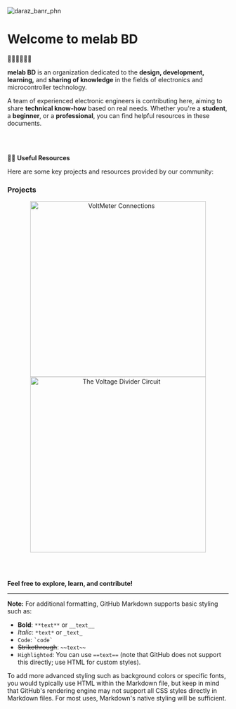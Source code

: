 ![daraz_banr_phn](https://github.com/melabBD/melabBD.github/assets/78910261/009b1555-2d62-4564-b8b3-9af889c8a9b0)

# Welcome to **melab BD**

🙋‍♀️🙋‍♀️🙋‍♀️

**melab BD** is an organization dedicated to the **design, development, learning,** and **sharing of knowledge** in the fields of electronics and microcontroller technology.

A team of experienced electronic engineers is contributing here, aiming to share **technical know-how** based on real needs. Whether you're a **student**, a **beginner**, or a **professional**, you can find helpful resources in these documents.

<BR>
<BR>

👩‍💻 **Useful Resources**

Here are some key projects and resources provided by our community:

### Projects

<p align="center">
  <img src="https://github.com/user-attachments/assets/226590fa-e336-49d1-9b49-3dc88439df62" alt="VoltMeter Connections" width="400"/>
  <br>
  <img src="https://github.com/user-attachments/assets/576268c9-e293-4f03-b3d9-aa56b4be3c2f" alt="The Voltage Divider Circuit" width="400"/>
</p>

<BR>
<BR>

**Feel free to explore, learn, and contribute!** 

---

**Note:** For additional formatting, GitHub Markdown supports basic styling such as:

- **Bold**: `**text**` or `__text__`
- *Italic*: `*text*` or `_text_`
- `Code`: `` `code` ``
- ~~Strikethrough~~: `~~text~~`
- `Highlighted`: You can use `==text==` (note that GitHub does not support this directly; use HTML for custom styles).

To add more advanced styling such as background colors or specific fonts, you would typically use HTML within the Markdown file, but keep in mind that GitHub's rendering engine may not support all CSS styles directly in Markdown files. For most uses, Markdown's native styling will be sufficient.

